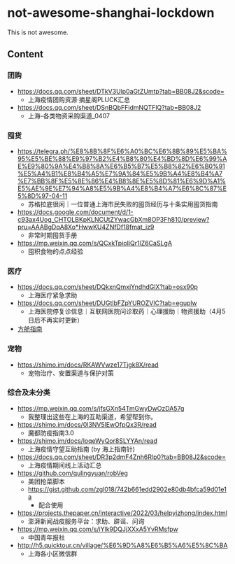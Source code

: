 # not-awesome-shanghai-lockdown
This is not awesome. 

## Content

### 团购

- https://docs.qq.com/sheet/DTkV3Ulp0aGtZUmtp?tab=BB08J2&scode=
  - 上海疫情团购资源·摘星阁PLUCK汇总
- https://docs.qq.com/sheet/DSnBQbFFidmNQTFlQ?tab=BB08J2
  - 上海-各类物资采购渠道_0407

### 囤货

- https://telegra.ph/%E8%8B%8F%E6%A0%BC%E6%8B%89%E5%BA%95%E5%BE%88%E9%97%B2%E4%B8%80%E4%BD%8D%E6%99%AE%E9%80%9A%E4%B8%8A%E6%B5%B7%E5%B8%82%E6%B0%91%E5%A4%B1%E8%B4%A5%E7%9A%84%E5%9B%A4%E8%B4%A7%E7%BB%8F%E5%8E%86%E4%B8%8E%E5%8D%81%E6%9D%A1%E5%AE%9E%E7%94%A8%E5%9B%A4%E8%B4%A7%E6%8C%87%E5%8D%97-04-11
  - 苏格拉底很闲｜一位普通上海市民失败的囤货经历与十条实用囤货指南
- https://docs.google.com/document/d/1-c93ax4Uog_CHTOLBKpKLNCUtZYwacGbXm8OP3Fh810/preview?pru=AAABgDqA8Xo*HwwKU4ZNfDf18fmat_iz9
  - 非常时期囤货手册
- https://mp.weixin.qq.com/s/QCxkTpioIiQr1lZ6CaSLgA
  - 囤积食物的点点经验

### 医疗

- https://docs.qq.com/sheet/DQkxnQmxjYndhdGlX?tab=osx90p
  - 上海医疗紧急求助
- https://docs.qq.com/sheet/DUGtlbFZpYUROZVlC?tab=eguplw
  - 上海医院停复诊信息｜互联网医院问诊取药｜心理援助｜物资援助（4月5日后不再实时更新）
- [方舱指南](assets/%E6%96%B9%E8%88%B1%E6%8C%87%E5%8D%97.jpeg)

### 宠物

- https://shimo.im/docs/RKAWVwze17Tjgk8X/read
  - 宠物治疗、安置渠道与保护对策

### 综合及未分类

- https://mp.weixin.qq.com/s/jfsGXn54TmGwyDwOzDA57g
  - 我整理出这些在上海的互助渠道，希望帮到你。
- https://shimo.im/docs/0l3NV5lEwOfpQx3R/read
  - 魔都防疫指南3.0
- https://shimo.im/docs/loqeWyQor8SLYYAn/read
  - 上海疫情守望互助指南 (by 海上指南针)
- https://docs.qq.com/sheet/DR3p2dmF4Znh6Rlp0?tab=BB08J2&scode=
  - 上海疫情期间线上活动汇总
- https://github.com/qulingyuan/robVeg
  - 美团抢菜脚本
  - https://gist.github.com/zgl018/742b661edd2902e80db4bfca59d01e1a
    - 配合使用
- https://projects.thepaper.cn/interactive/2022/03/helpyizhong/index.html
  - 澎湃新闻战疫服务平台：求助、辟谣、问询
- https://mp.weixin.qq.com/s/iYlk9DQJjXXxA5YvRMsfpw
  - 中国青年报社
- http://h5.quicktour.cn/village/%E6%9D%A8%E6%B5%A6%E5%8C%BA
  - 上海各小区微信群
